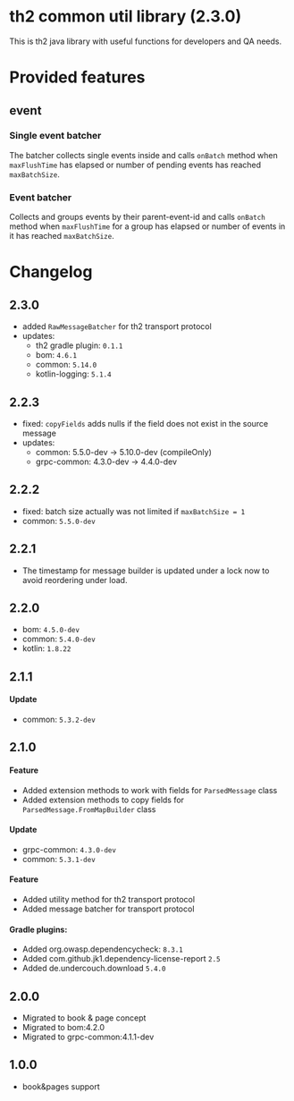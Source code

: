 # th2 common util library (2.3.0)

This is th2 java library with useful functions for developers and QA needs.

# Provided features

## event

### Single event batcher

The batcher collects single events inside and calls `onBatch` method when `maxFlushTime` has elapsed or number of
pending events has reached `maxBatchSize`.

### Event batcher

Collects and groups events by their parent-event-id and calls `onBatch` method when `maxFlushTime` for a group has
elapsed or number of events in it has reached `maxBatchSize`.

# Changelog

## 2.3.0

* added `RawMessageBatcher` for th2 transport protocol 
* updates:
  * th2 gradle plugin: `0.1.1`
  * bom: `4.6.1`
  * common: `5.14.0`
  * kotlin-logging: `5.1.4`

## 2.2.3

* fixed: `copyFields` adds nulls if the field does not exist in the source message
* updates:
  * common: 5.5.0-dev -> 5.10.0-dev (compileOnly)
  * grpc-common: 4.3.0-dev -> 4.4.0-dev

## 2.2.2

* fixed: batch size actually was not limited if `maxBatchSize = 1`
* common: `5.5.0-dev`

## 2.2.1

* The timestamp for message builder is updated under a lock now to avoid reordering under load.

## 2.2.0

* bom: `4.5.0-dev`
* common: `5.4.0-dev`
* kotlin: `1.8.22`

## 2.1.1

#### Update
* common: `5.3.2-dev`

## 2.1.0

#### Feature
* Added extension methods to work with fields for `ParsedMessage` class
* Added extension methods to copy fields for `ParsedMessage.FromMapBuilder` class

#### Update
* grpc-common: `4.3.0-dev`
* common: `5.3.1-dev`

#### Feature
* Added utility method for th2 transport protocol
* Added message batcher for transport protocol

#### Gradle plugins:
+ Added org.owasp.dependencycheck: `8.3.1`
+ Added com.github.jk1.dependency-license-report `2.5`
+ Added de.undercouch.download `5.4.0`

## 2.0.0

* Migrated to book & page concept
* Migrated to bom:4.2.0
* Migrated to grpc-common:4.1.1-dev

## 1.0.0

* book&pages support